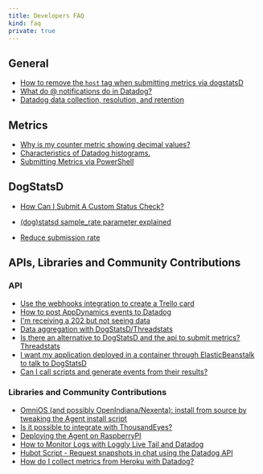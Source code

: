```yaml
---
title: Developers FAQ
kind: faq
private: true
---
```


## General

* [How to remove the `host` tag when submitting metrics via dogstatsD][1]
* [What do @ notifications do in Datadog?][2]
* [Datadog data collection, resolution, and retention][3]

## Metrics

* [Why is my counter metric showing decimal values?][4]
* [Characteristics of Datadog histograms.][5]
* [Submitting Metrics via PowerShell][6]

## DogStatsD

* [How Can I Submit A Custom Status Check?][7]
* [(dog)statsd sample_rate parameter explained][8]

* [Reduce submission rate][9]

## APIs, Libraries and Community Contributions

### API

* [Use the webhooks integration to create a Trello card][10]
* [How to post AppDynamics events to Datadog][11]
* [I'm receiving a 202 but not seeing data][12]
* [Data aggregation with DogStatsD/Threadstats][13]
* [Is there an alternative to DogStatsD and the api to submit metrics? Threadstats][14]
* [I want my application deployed in a container through ElasticBeanstalk to talk to DogStatsD][15]
* [Can I call scripts and generate events from their results?][16]

### Libraries and Community Contributions

* [OmniOS (and possibly OpenIndiana/Nexenta): install from source by tweaking the Agent install script ][17]
* [Is it possible to integrate with ThousandEyes?][18]
* [Deploying the Agent on RaspberryPI][19]
* [How to Monitor Logs with Loggly Live Tail and Datadog][20]
* [Hubot Script - Request snapshots in chat using the Datadog API][21]
* [How do I collect metrics from Heroku with Datadog?][22]

[1]: /developers/faq/how-to-remove-the-host-tag-when-submitting-metrics-via-dogstatsd
[2]: /developers/faq/what-do-notifications-do-in-datadog
[3]: /developers/faq/data-collection-resolution-retention
[4]: /developers/faq/why-is-my-counter-metric-showing-decimal-values
[5]: /developers/faq/characteristics-of-datadog-histograms
[6]: /developers/faq/submitting-metrics-via-powershell
[7]: /developers/faq/how-can-i-submit-a-custom-status-check
[8]: /developers/faq/dog-statsd-sample-rate-parameter-explained
[9]: /developers/faq/reduce-submission-rate
[10]: /developers/faq/use-our-webhook-integration-to-create-a-trello-card
[11]: /developers/faq/how-to-post-appdynamics-events-to-datadog
[12]: /developers/faq/i-m-receiving-a-202-but-not-seeing-data
[13]: /developers/faq/data-aggregation-with-dogstatsd-threadstats
[14]: /developers/faq/is-there-an-alternative-to-dogstatsd-and-the-api-to-submit-metrics-threadstats
[15]: /developers/faq/i-want-my-application-deployed-in-a-container-through-elasticbeanstalk-to-talk-to-dogstatsd
[16]: /developers/faq/can-i-call-scripts-and-generate-events-from-their-results
[17]: /developers/faq/omnios-and-possibly-smartos-openindiana-nexenta-install-from-source-by-tweaking-the-agent-install-script
[18]: /developers/faq/is-it-possible-to-integrate-with-thousandeyes
[19]: /developers/faq/deploying-the-agent-on-raspberrypi
[20]: /developers/faq/how-to-monitor-logs-with-loggly-live-tail-and-datadog
[21]: /developers/faq/hubot-script-request-snapshots-in-chat-using-the-datadog-api
[22]: /developers/faq/how-do-i-collect-metrics-from-heroku-with-datadog
